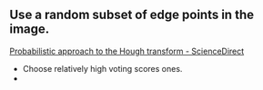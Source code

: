 ## Use a random subset of edge points in the image.

[Probabilistic approach to the Hough transform - ScienceDirect](https://www.sciencedirect.com/science/article/pii/026288569190051P?via%3Dihub)

- Choose relatively high voting scores ones.
- 
